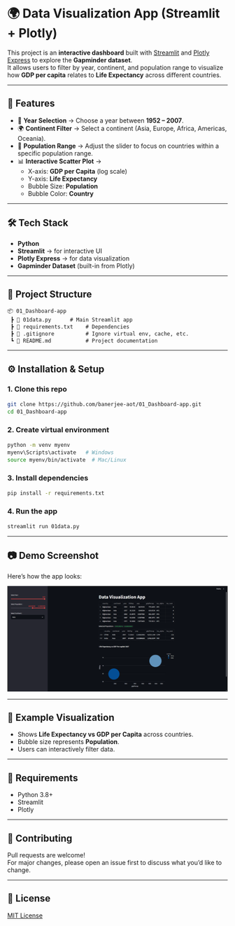 # 🌍 Data Visualization App (Streamlit + Plotly)

This project is an **interactive dashboard** built with [Streamlit](https://streamlit.io/) and [Plotly Express](https://plotly.com/python/plotly-express/) to explore the **Gapminder dataset**.  
It allows users to filter by year, continent, and population range to visualize how **GDP per capita** relates to **Life Expectancy** across different countries.

---

## 🚀 Features
- 📅 **Year Selection** → Choose a year between **1952 – 2007**.  
- 🌍 **Continent Filter** → Select a continent (Asia, Europe, Africa, Americas, Oceania).  
- 👥 **Population Range** → Adjust the slider to focus on countries within a specific population range.  
- 📊 **Interactive Scatter Plot** →  
  - X-axis: **GDP per Capita** (log scale)  
  - Y-axis: **Life Expectancy**  
  - Bubble Size: **Population**  
  - Bubble Color: **Country**  

---

## 🛠️ Tech Stack
- **Python**
- **Streamlit** → for interactive UI  
- **Plotly Express** → for data visualization  
- **Gapminder Dataset** (built-in from Plotly)

---

## 📂 Project Structure
```
📦 01_Dashboard-app
 ┣ 📜 01data.py      # Main Streamlit app
 ┣ 📜 requirements.txt    # Dependencies
 ┣ 📜 .gitignore          # Ignore virtual env, cache, etc.
 ┗ 📜 README.md           # Project documentation
```

---

## ⚙️ Installation & Setup

### 1. Clone this repo
```bash
git clone https://github.com/banerjee-aot/01_Dashboard-app.git
cd 01_Dashboard-app
```

### 2. Create virtual environment
```bash
python -m venv myenv
myenv\Scripts\activate   # Windows
source myenv/bin/activate  # Mac/Linux
```

### 3. Install dependencies
```bash
pip install -r requirements.txt
```

### 4. Run the app
```bash
streamlit run 01data.py
```

---

## 📷 Demo Screenshot

Here’s how the app looks:

![App Screenshot](./assets/app-ss.png)



---

## 🎯 Example Visualization
- Shows **Life Expectancy vs GDP per Capita** across countries.
- Bubble size represents **Population**.
- Users can interactively filter data.

---

## 📌 Requirements
- Python 3.8+
- Streamlit
- Plotly
---

## 🙌 Contributing
Pull requests are welcome!  
For major changes, please open an issue first to discuss what you’d like to change.

---

## 📜 License
[MIT License](LICENSE)
